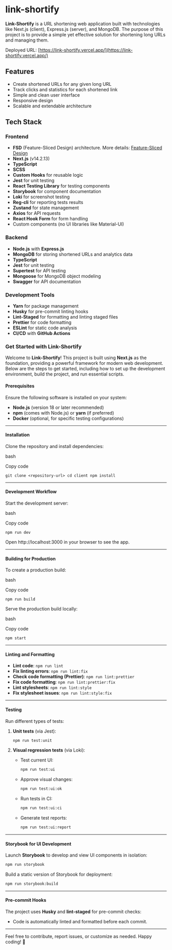# link-shortify

**Link-Shortify** is a URL shortening web application built with technologies like Next.js (client), Express.js (server), and MongoDB. The purpose of this project is to provide a simple yet effective solution for shortening long URLs and managing them.

Deployed URL: [https://link-shortify.vercel.app/](https://link-shortify.vercel.app/)

## Features

- Create shortened URLs for any given long URL
- Track clicks and statistics for each shortened link
- Simple and clean user interface
- Responsive design
- Scalable and extendable architecture

## Tech Stack

### Frontend

- **FSD** (Feature-Sliced Design) architecture. More details: [Feature-Sliced Design](https://feature-sliced.design)
- **Next.js** (v14.2.13)
- **TypeScript**
- **SCSS**
- **Custom Hooks** for reusable logic
- **Jest** for unit testing
- **React Testing Library** for testing components
- **Storybook** for component documentation
- **Loki** for screenshot testing
- **Reg-cli** for reporting tests results
- **Zustand** for state management
- **Axios** for API requests
- **React Hook Form** for form handling
- Custom components (no UI libraries like Material-UI)

### Backend

- **Node.js** with **Express.js**
- **MongoDB** for storing shortened URLs and analytics data
- **TypeScript**
- **Jest** for unit testing
- **Supertest** for API testing
- **Mongoose** for MongoDB object modeling
- **Swagger** for API documentation

### Development Tools

- **Yarn** for package management
- **Husky** for pre-commit linting hooks
- **Lint-Staged** for formatting and linting staged files
- **Prettier** for code formatting
- **ESLint** for static code analysis
- **CI/CD** with **GitHub Actions**

### Get Started with **Link-Shortify**

Welcome to **Link-Shortify**! This project is built using **Next.js** as the foundation, providing a powerful framework for modern web development. Below are the steps to get started, including how to set up the development environment, build the project, and run essential scripts.

#### Prerequisites

Ensure the following software is installed on your system:

- **Node.js** (version 18 or later recommended)
- **npm** (comes with Node.js) or **yarn** (if preferred)
- **Docker** (optional, for specific testing configurations)

---

#### Installation

Clone the repository and install dependencies:

bash

Copy code

`git clone <repository-url>
cd client
npm install`

---

#### Development Workflow

Start the development server:

bash

Copy code

`npm run dev`

Open http://localhost:3000 in your browser to see the app.

---

#### Building for Production

To create a production build:

bash

Copy code

`npm run build`

Serve the production build locally:

bash

Copy code

`npm start`

---

#### Linting and Formatting

- **Lint code**: `npm run lint`
- **Fix linting errors**: `npm run lint:fix`
- **Check code formatting (Prettier)**: `npm run lint:prettier`
- **Fix code formatting**: `npm run lint:prettier:fix`
- **Lint stylesheets**: `npm run lint:style`
- **Fix stylesheet issues**: `npm run lint:style:fix`

---

#### Testing

Run different types of tests:

1.  **Unit tests** (via Jest):

    ```bash
    npm run test:unit
    ```

2.  **Visual regression tests** (via Loki):

    - Test current UI:

      ```bash
      npm run test:ui
      ```

    - Approve visual changes:

      ```bash
      npm run test:ui:ok
      ```

    - Run tests in CI:

      ```bash
      npm run test:ui:ci
      ```

    - Generate test reports:

      ```bash
      npm run test:ui:report
      ```

---

#### Storybook for UI Development

Launch **Storybook** to develop and view UI components in isolation:

```bash
npm run storybook
```

Build a static version of Storybook for deployment:

```bash
npm run storybook:build
```

---

#### Pre-commit Hooks

The project uses **Husky** and **lint-staged** for pre-commit checks:

- Code is automatically linted and formatted before each commit.

---

Feel free to contribute, report issues, or customize as needed. Happy coding! 🎉
